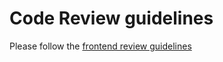 # Code Review guidelines

Please follow the [frontend review guidelines](https://github.com/uktrade/data-hub-frontend/blob/master/docs/Code%20review%20guidelines.md)

